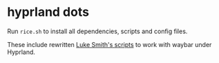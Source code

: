 #   hyprland dots
Run ```rice.sh``` to install all dependencies, scripts and config files.

These include rewritten [Luke Smith's scripts](https://github.com/LukeSmithxyz/voidrice/tree/master/.local/bin/statusbar) to work with waybar under Hyprland.
